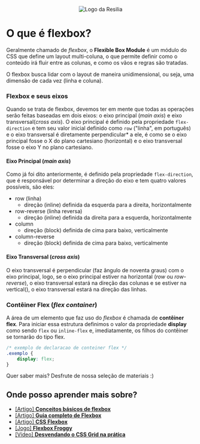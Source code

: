 <!-- VARIAVEIS -->
[conceitos-basicos-mdn]: https://developer.mozilla.org/pt-BR/docs/Web/CSS/CSS_Flexible_Box_Layout/Basic_Concepts_of_Flexbox
[flex-froggy-jogo]: https://flexboxfroggy.com/
[flexbox-guia-completo]: https://origamid.com/projetos/flexbox-guia-completo/
[flexbox-w3schools]: https://www.w3schools.com/css/css3_flexbox.asp
[flexbox-na-pratica]: https://www.youtube.com/watch?v=HN1UjzRSdBk&ab_channel=Rocketseat
<!-- FIM DAS VARIAVEIS -->

<p align="center">
    <img src="./assets/images/resilia_logo.png" alt="Logo da Resilia">
</p>

# O que é flexbox?
Geralmente chamado de *flexbox*, o **Flexible Box Module** é um módulo do CSS que define um layout multi-coluna, o que permite definir como o conteúdo irá fluir entre as colunas, e como os vãos e regras são tratadas.

O flexbox busca lidar com o layout de maneira unidimensional, ou seja, uma dimensão de cada vez (linha e coluna).

### Flexbox e seus eixos
Quando se trata de flexbox, devemos ter em mente que todas as operações serão feitas baseadas em dois eixos: o eixo principal (*main axis*) e eixo transversal(*cross axis*). O eixo principal é definido pela propriedade `flex-direction` e tem seu valor inicial definido como `row` ("linha", em português) e o eixo transversal é diretamente perpendicular* a ele, é como se o eixo principal fosse o X do plano cartesiano (horizontal) e o eixo transversal fosse o eixo Y no plano cartesiano.

#### Eixo Principal (*main axis*)
Como já foi dito anteriormente, é definido pela propriedade `flex-direction`, que é responsável por determinar a direção do eixo e tem quatro valores possíveis, são eles:
- row (linha)
  - direção (inline) definida da esquerda para a direita, horizontalmente
- row-reverse (linha reversa)
  - direção (inline) definida da direita para a esquerda, horizontalmente
- column
  - direção (block) definida de cima para baixo, verticalmente
- column-reverse
  - direção (block) definida de cima para baixo, verticalmente

#### Eixo Transversal (*cross axis*)
O eixo transversal é perpendicular (faz ângulo de noventa graus) com o eixo principal, logo, se o eixo principal estiver na horizontal (*row* ou *row-reverse*), o eixo transversal estará na direção das colunas e se estiver na vertical(), o eixo transversal estará na direção das linhas.

### Contêiner Flex (*flex container*)
A área de um elemento que faz uso do *flexbox* é chamada de **contêiner flex**. Para iniciar essa estrutura definimos o valor da propriedade **display** como sendo `flex` ou `inline-flex` e, imediatamente, os filhos do contêiner se tornarão do tipo flex.

```css
/* exemplo de declaracao de conteiner flex */
.exemplo {
    display: flex;
}
```

Quer saber mais? Desfrute de nossa seleção de materiais :)

## Onde posso aprender mais sobre?
- [[Artigo] **Conceitos básicos de flexbox**][conceitos-basicos-mdn]
- [[Artigo] **Guia completo de Flexbox**][flexbox-guia-completo]
- [[Artigo] **CSS Flexbox**][flexbox-w3schools]
- [[Jogo] **Flexbox Froggy**][flex-froggy-jogo]
- [[Vídeo] **Desvendando o CSS Grid na prática**][flexbox-na-pratica]